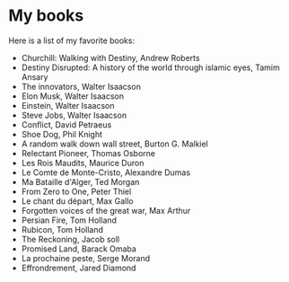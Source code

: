# My books

Here is a list of my favorite books:

- Churchill: Walking with Destiny, Andrew Roberts
- Destiny Disrupted: A history of the world through islamic eyes, Tamim Ansary
- The innovators, Walter Isaacson
- Elon Musk, Walter Isaacson
- Einstein, Walter Isaacson
- Steve Jobs, Walter Isaacson
- Conflict, David Petraeus
- Shoe Dog, Phil Knight
- A random walk down wall street, Burton G. Malkiel
- Relectant Pioneer, Thomas Osborne
- Les Rois Maudits, Maurice Duron
- Le Comte de Monte-Cristo, Alexandre Dumas
- Ma Bataille d'Alger, Ted Morgan
- From Zero to One, Peter Thiel
- Le chant du départ, Max Gallo
- Forgotten voices of the great war, Max Arthur
- Persian Fire, Tom Holland
- Rubicon, Tom Holland
- The Reckoning, Jacob soll
- Promised Land, Barack Omaba
- La prochaine peste, Serge Morand
- Effrondrement, Jared Diamond